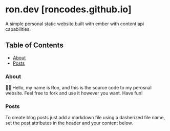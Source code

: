 # ron.dev [roncodes.github.io]

A simple personal static website built with ember with content api capabilities.

## Table of Contents
 - [About](#about)
 - [Posts](#posts)

### About
👋🏾 Hello, my name is Ron, and this is the source code to my perosnal website. Feel free to fork and use it however you want. Have fun!

### Posts
To create blog posts just add a markdown file using a dasherized file name, set the post attributes in the header and your content below.